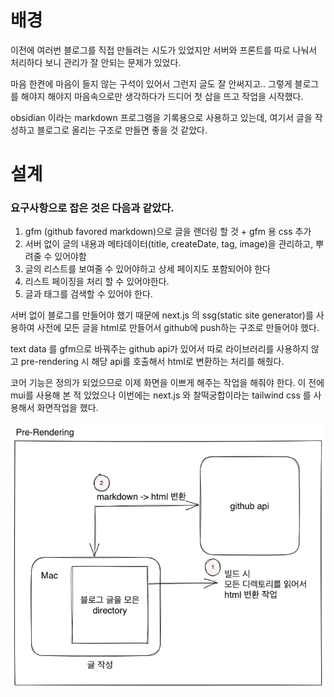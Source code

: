 # 배경

이전에 여러번 블로그를 직접 만들려는 시도가 있었지만 서버와 프론트를 따로 나눠서 처리하다 보니 관리가 잘 안되는 문제가 있었다.

마음 한켠에 마음이 들지 않는 구석이 있어서 그런지 글도 잘 안써지고.. 그렇게 블로그를 해야지 해야지 마음속으로만 생각하다가 드디어 첫 삽을 뜨고 작업을 시작했다.

obsidian 이라는 markdown 프로그램을 기록용으로 사용하고 있는데, 여기서 글을 작성하고 블로그로 올리는 구조로 만들면 좋을 것 같았다.

# 설계

### 요구사항으로 잡은 것은 다음과 같았다.
1. gfm (github favored markdown)으로 글을 랜더링 할 것 + gfm 용 css 추가
2. 서버 없이 글의 내용과 메타데이터(title, createDate, tag, image)을 관리하고, 뿌려줄 수 있어야함
3. 글의 리스트를 보여줄 수 있어야하고 상세 페이지도 포함되어야 한다
4. 리스트 페이징을 처리 할 수 있어야한다.
5. 글과 태그를 검색할 수 있어야 한다.


서버 없이 블로그를 만들어야 했기 때문에 next.js 의 ssg(static site generator)를 사용하여 사전에 모든 글을 html로 만들어서 github에 push하는 구조로 만들어야 했다.

text data 를 gfm으로 바꿔주는 github api가 있어서 따로 라이브러리를 사용하지 않고 pre-rendering 시 해당 api를 호출해서 html로 변환하는 처리를 해줬다.

코어 기능은 정의가 되었으므로 이제 화면을 이쁘게 해주는 작업을 해줘야 한다.
이 전에 mui를 사용해 본 적 있었으나 이번에는 next.js  와 찰떡궁합이라는 tailwind css 를 사용해서 화면작업을 했다.

![image](1.png)